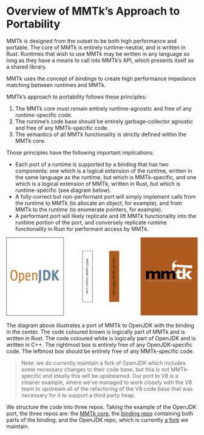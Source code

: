 # Overview of MMTk’s Approach to Portability

MMTk is designed from the outset to be both high performance and portable.
The core of MMTk is entirely runtime-neutral, and is written in Rust.
Runtimes that wish to use MMTk may be written in any language so long as they have a means to call into MMTk’s API, which presents itself as a shared library.  

MMTk uses the concept of *bindings* to create high performance impedance matching between runtimes and MMTk.

MMTk’s approach to portability follows these principles:

 1. The MMTk core must remain entirely runtime-agnostic and free of any runtime-specific code.
 2. The runtime’s code base should be entirely garbage-collector agnostic and free of any MMTk-specific code.
 3. The semantics of all MMTk functionality is strictly defined within the MMTk core.

Those principles have the following important implications:

 - Each port of a runtime is supported by a binding that has two components: one which is a logical extension of the runtime, written in the same language as the runtime, but which is MMTk-specific, and one which is a logical extension of MMTk, written in Rust, but which is runtime-specific (see diagram below).
 - A fully-correct but non-performant port will simply implement calls from the runtime to MMTk (to allocate an object, for example), and from MMTk to the runtime (to enumerate pointers, for example).
 - A performant port will likely replicate and lift MMTk functionality into the runtime portion of the port, and conversely replicate runtime functionality in Rust for performant access by MMTk.

![A diagram with four boxes, left to right: OpenJDK, MMTk-specific mutator code, OpenJDK-specific MMTk code, MMTk](bindings.png)

The diagram above illustrates a port of MMTk to OpenJDK with the binding in the center.
The code coloured brown is logically part of MMTk and is written in Rust.
The code coloured white is logically part of OpenJDK and is written in C++.
The rightmost box is entirely free of any OpenJDK-specific code.
The leftmost box should be entirely free of any MMTk-specific code.

> Note: we do currently maintain a fork of OpenJDK which includes some necessary changes to their code base, but this is not MMTk-specific and ideally this will be upstreamed.  Our port to V8 is a cleaner example, where we’ve managed to work closely with the V8 team to upstream all of the refactoring of the V8 code base that was necessary for it to support a third party heap.

We structure the code into three repos. Taking the example of the OpenJDK port, the three repos are: the [MMTk core](https://github.com/mmtk/mmtk-core), the [binding repo](https://github.com/mmtk/mmtk-openjdk) containing both parts of the binding, and the OpenJDK repo, which is currently [a fork](https://github.com/mmtk/openjdk) we maintain.